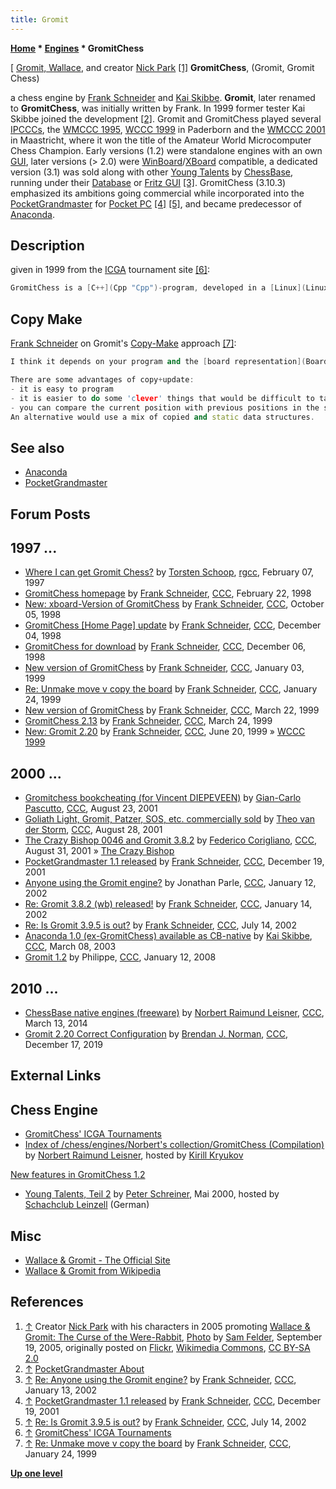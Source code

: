 ```yaml
---
title: Gromit
---
```

**[Home](Home "Home") * [Engines](Engines "Engines") * GromitChess**

\[ [Gromit, Wallace](https://en.wikipedia.org/wiki/Wallace_and_Gromit), and creator [Nick Park](https://en.wikipedia.org/wiki/Nick_Park) <a id="cite-note-1" href="#cite-ref-1">[1]</a>
**GromitChess**, (Gromit, Gromit Chess)

a chess engine by [Frank Schneider](Frank_Schneider "Frank Schneider") and [Kai Skibbe](Kai_Skibbe "Kai Skibbe"). **Gromit**, later renamed to **GromitChess**, was initially written by Frank. In 1999 former tester Kai Skibbe joined the development <a id="cite-note-2" href="#cite-ref-2">[2]</a>.
Gromit and GromitChess played several [IPCCCs](IPCCC "IPCCC"), the [WMCCC 1995](WMCCC_1995 "WMCCC 1995"), [WCCC 1999](WCCC_1999 "WCCC 1999") in Paderborn and the [WMCCC 2001](WMCCC_2001 "WMCCC 2001") in Maastricht, where it won the title of the Amateur World Microcomputer Chess Champion. Early versions (1.2) were standalone engines with an own [GUI](GUI "GUI"), later versions (> 2.0) were [WinBoard](WinBoard "WinBoard")/[XBoard](XBoard "XBoard") compatible, a dedicated version (3.1) was sold along with other [Young Talents](ChessBase#YoungTalents "ChessBase") by [ChessBase](ChessBase "ChessBase"), running under their [Database](</ChessBase_(Database)> "ChessBase (Database)") or [Fritz GUI](Fritz#FritzGUI "Fritz") <a id="cite-note-3" href="#cite-ref-3">[3]</a>. GromitChess (3.10.3) emphasized its ambitions going commercial while incorporated into the [PocketGrandmaster](PocketGrandmaster "PocketGrandmaster") for [Pocket PC](index.php?title=Pocket_PC&action=edit&redlink=1 "Pocket PC (page does not exist)") <a id="cite-note-4" href="#cite-ref-4">[4]</a> <a id="cite-note-5" href="#cite-ref-5">[5]</a>, and became predecessor of [Anaconda](Anaconda "Anaconda").

## Description

given in 1999 from the [ICGA](ICGA "ICGA") tournament site <a id="cite-note-6" href="#cite-ref-6">[6]</a>:

```C++
GromitChess is a [C++](Cpp "Cpp")-program, developed in a [Linux](Linux "Linux")-environment (Emacs, gcc). It searches about 25000 to 50000 [nodes per second](Nodes_per_Second "Nodes per Second") on a K6/200 and tries to be intelligent rather than fast. [Attacktables](Attack_and_Defend_Maps "Attack and Defend Maps") are the primary datastructure ([16 bit](Piece-Sets "Piece-Sets") for every square and player; bit n is set if piece n attacks the square). The search uses [iterative deepening](Iterative_Deepening "Iterative Deepening"), [PVS](Principal_Variation_Search "Principal Variation Search"), [transposition tables](Transposition_Table "Transposition Table"), [killer](Killer_Heuristic "Killer Heuristic")- and [history heuristic](History_Heuristic "History Heuristic"), [nullmove](Null_Move_Pruning "Null Move Pruning") ([R](Depth_Reduction_R "Depth Reduction R")=2), about 10 chess-specific [extensions](Extensions "Extensions") and some [pruning heuristics](Pruning "Pruning"). The [quiescence](Quiescence_Search "Quiescence Search") uses a [static exchange evaluator](Static_Exchange_Evaluation "Static Exchange Evaluation") and includes some checks and other threatening moves. Parts of the [evaluation](Evaluation "Evaluation") are initialized at the [root](Root "Root") but most of the work is done at the [leafnodes](Leaf_Node "Leaf Node"). You can find more information and executables in the WWW. 

```

## Copy Make

[Frank Schneider](Frank_Schneider "Frank Schneider") on Gromit's [Copy-Make](Copy-Make "Copy-Make") approach <a id="cite-note-7" href="#cite-ref-7">[7]</a>:

```C++
I think it depends on your program and the [board representation](Board_Representation "Board Representation"). Gromit uses copy+update and >1KB is copied every move (which is maybe too much). When I decided to do it that way (on an [Amiga](Amiga "Amiga")) I only considered clock cycles, but on a [PC](IBM_PC "IBM PC") the low [memory-bandwidth](https://en.wikipedia.org/wiki/Memory_bandwidth) is the real problem. Since Gromit's [evaluation](Evaluation "Evaluation") and [search heuristics](Search "Search") use most of the processor time I never tried [update](Incremental_Updates "Incremental Updates")+[take back](Unmake_Move "Unmake Move"), because I guess it would give me less than 10% speedup, probably being slower than copy+update.

```

```C++
There are some advantages of copy+update:
- it is easy to program
- it is easier to do some 'clever' things that would be difficult to take back
- you can compare the current position with previous positions in the search tree
An alternative would use a mix of copied and static data structures. 


```

## See also

- [Anaconda](Anaconda "Anaconda")
- [PocketGrandmaster](PocketGrandmaster "PocketGrandmaster")

## Forum Posts

## 1997 ...

- [Where I can get Gromit Chess?](https://groups.google.com/d/msg/rec.games.chess.computer/Nezkk2HVay4/9GbqRMrmJNMJ) by [Torsten Schoop](index.php?title=Torsten_Schoop&action=edit&redlink=1 "Torsten Schoop (page does not exist)"), [rgcc](Computer_Chess_Forums "Computer Chess Forums"), February 07, 1997
- [GromitChess homepage](https://www.stmintz.com/ccc/index.php?id=15175) by [Frank Schneider](Frank_Schneider "Frank Schneider"), [CCC](CCC "CCC"), February 22, 1998
- [New: xboard-Version of GromitChess](https://www.stmintz.com/ccc/index.php?id=28809) by [Frank Schneider](Frank_Schneider "Frank Schneider"), [CCC](CCC "CCC"), October 05, 1998
- [GromitChess \[Home Page\] update](https://www.stmintz.com/ccc/index.php?id=34750) by [Frank Schneider](Frank_Schneider "Frank Schneider"), [CCC](CCC "CCC"), December 04, 1998
- [GromitChess for download](https://www.stmintz.com/ccc/index.php?id=34938) by [Frank Schneider](Frank_Schneider "Frank Schneider"), [CCC](CCC "CCC"), December 06, 1998
- [New version of GromitChess](https://www.stmintz.com/ccc/index.php?id=38187) by [Frank Schneider](Frank_Schneider "Frank Schneider"), [CCC](CCC "CCC"), January 03, 1999
- [Re: Unmake move v copy the board](https://www.stmintz.com/ccc/index.php?id=40716) by [Frank Schneider](Frank_Schneider "Frank Schneider"), [CCC](CCC "CCC"), January 24, 1999
- [New version of GromitChess](https://www.stmintz.com/ccc/index.php?id=46528) by [Frank Schneider](Frank_Schneider "Frank Schneider"), [CCC](CCC "CCC"), March 22, 1999
- [GromitChess 2.13](https://www.stmintz.com/ccc/index.php?id=46772) by [Frank Schneider](Frank_Schneider "Frank Schneider"), [CCC](CCC "CCC"), March 24, 1999
- [New: Gromit 2.20](https://www.stmintz.com/ccc/index.php?id=56978) by [Frank Schneider](Frank_Schneider "Frank Schneider"), [CCC](CCC "CCC"), June 20, 1999 » [WCCC 1999](WCCC_1999 "WCCC 1999")

## 2000 ...

- [Gromitchess bookcheating (for Vincent DIEPEVEEN)](https://www.stmintz.com/ccc/index.php?id=185200) by [Gian-Carlo Pascutto](Gian-Carlo_Pascutto "Gian-Carlo Pascutto"), [CCC](CCC "CCC"), August 23, 2001
- [Goliath Light, Gromit, Patzer, SOS, etc. commercially sold](https://www.stmintz.com/ccc/index.php?id=186009) by [Theo van der Storm](Theo_van_der_Storm "Theo van der Storm"), [CCC](CCC "CCC"), August 28, 2001
- [The Crazy Bishop 0046 and Gromit 3.8.2](https://www.stmintz.com/ccc/index.php?id=186640) by [Federico Corigliano](Federico_Andr%C3%A9s_Corigliano "Federico Andrés Corigliano"), [CCC](CCC "CCC"), August 31, 2001 » [The Crazy Bishop](The_Crazy_Bishop "The Crazy Bishop")
- [PocketGrandmaster 1.1 released](https://www.stmintz.com/ccc/index.php?id=202624) by [Frank Schneider](Frank_Schneider "Frank Schneider"), [CCC](CCC "CCC"), December 19, 2001
- [Anyone using the Gromit engine?](https://www.stmintz.com/ccc/index.php?id=207016) by Jonathan Parle, [CCC](CCC "CCC"), January 12, 2002
- [Re: Gromit 3.8.2 (wb) released!](https://www.stmintz.com/ccc/index.php?id=207297) by [Frank Schneider](Frank_Schneider "Frank Schneider"), [CCC](CCC "CCC"), January 14, 2002
- [Re: Is Gromit 3.9.5 is out?](https://www.stmintz.com/ccc/index.php?id=240495) by [Frank Schneider](Frank_Schneider "Frank Schneider"), [CCC](CCC "CCC"), July 14, 2002
- [Anaconda 1.0 (ex-GromitChess) available as CB-native](https://www.stmintz.com/ccc/index.php?id=288436) by [Kai Skibbe](Kai_Skibbe "Kai Skibbe"), [CCC](CCC "CCC"), March 08, 2003
- [Gromit 1.2](http://www.talkchess.com/forum3/viewtopic.php?f=2&t=18889) by Philippe, [CCC](CCC "CCC"), January 12, 2008

## 2010 ...

- [ChessBase native engines (freeware)](http://www.talkchess.com/forum3/viewtopic.php?f=2&t=51588) by [Norbert Raimund Leisner](Norbert_Raimund_Leisner "Norbert Raimund Leisner"), [CCC](CCC "CCC"), March 13, 2014
- [Gromit 2.20 Correct Configuration](http://www.talkchess.com/forum3/viewtopic.php?f=2&t=72596) by [Brendan J. Norman](index.php?title=Brendan_J._Norman&action=edit&redlink=1 "Brendan J. Norman (page does not exist)"), [CCC](CCC "CCC"), December 17, 2019

## External Links

## Chess Engine

- [GromitChess' ICGA Tournaments](https://www.game-ai-forum.org/icga-tournaments/program.php?id=89)
- [Index of /chess/engines/Norbert's collection/GromitChess (Compilation)](<http://kirr.homeunix.org/chess/engines/Norbert's%20collection/GromitChess%20(Compilation)/>) by [Norbert Raimund Leisner](Norbert_Raimund_Leisner "Norbert Raimund Leisner"), hosted by [Kirill Kryukov](Kirill_Kryukov "Kirill Kryukov")

[New features in GromitChess 1.2](http://kirr.homeunix.org/chess/engines/Norbert%27s%20collection/GromitChess%20%28Compilation%29/v1.2%20%28standalone%20application%29/NEWS.TXT)

- [Young Talents, Teil 2](http://scleinzell.schachvereine.de/p_spielprogramme/youngtal_b.shtml) by [Peter Schreiner](Peter_Schreiner "Peter Schreiner"), Mai 2000, hosted by [Schachclub Leinzell](http://scleinzell.schachvereine.de/home/news.shtml) (German)

## Misc

- [Wallace & Gromit - The Official Site](http://www.wallaceandgromit.com/)
- [Wallace & Gromit from Wikipedia](https://en.wikipedia.org/wiki/Wallace_and_Gromit)

## References

1. <a id="cite-ref-1" href="#cite-note-1">↑</a> Creator [Nick Park](https://en.wikipedia.org/wiki/Nick_Park) with his characters in 2005 promoting [Wallace & Gromit: The Curse of the Were-Rabbit](https://en.wikipedia.org/wiki/Wallace_%26_Gromit:_The_Curse_of_the_Were-Rabbit), [Photo](https://commons.wikimedia.org/wiki/File:Wallace,_Gromit,_and_creator_Nick_Park.jpg) by [Sam Felder](https://www.flickr.com/photos/43671133974@N01), September 19, 2005, originally posted on [Flickr](https://en.wikipedia.org/wiki/Flickr), [Wikimedia Commons](https://en.wikipedia.org/wiki/Wikimedia_Commons), [CC BY-SA 2.0](https://creativecommons.org/licenses/by-sa/2.0/deed.en)
1. <a id="cite-ref-2" href="#cite-note-2">↑</a> [PocketGrandmaster About](http://www.pocketgrandmaster.com/english/about.html)
1. <a id="cite-ref-3" href="#cite-note-3">↑</a> [Re: Anyone using the Gromit engine?](https://www.stmintz.com/ccc/index.php?id=207034) by [Frank Schneider](Frank_Schneider "Frank Schneider"), [CCC](CCC "CCC"), January 13, 2002
1. <a id="cite-ref-4" href="#cite-note-4">↑</a> [PocketGrandmaster 1.1 released](https://www.stmintz.com/ccc/index.php?id=202624) by [Frank Schneider](Frank_Schneider "Frank Schneider"), [CCC](CCC "CCC"), December 19, 2001
1. <a id="cite-ref-5" href="#cite-note-5">↑</a> [Re: Is Gromit 3.9.5 is out?](https://www.stmintz.com/ccc/index.php?id=240495) by [Frank Schneider](Frank_Schneider "Frank Schneider"), [CCC](CCC "CCC"), July 14, 2002
1. <a id="cite-ref-6" href="#cite-note-6">↑</a> [GromitChess' ICGA Tournaments](https://www.game-ai-forum.org/icga-tournaments/program.php?id=89)
1. <a id="cite-ref-7" href="#cite-note-7">↑</a> [Re: Unmake move v copy the board](https://www.stmintz.com/ccc/index.php?id=40716) by [Frank Schneider](Frank_Schneider "Frank Schneider"), [CCC](CCC "CCC"), January 24, 1999

**[Up one level](Engines "Engines")**

